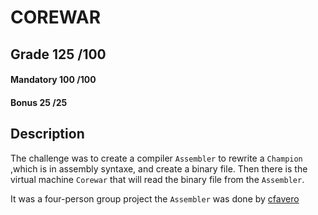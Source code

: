 # COREWAR

## Grade		125	/100

#### Mandatory	100	/100
#### Bonus		25	/25

## Description

The challenge was to create a compiler ```Assembler``` to rewrite a ```Champion``` ,which is in assembly syntaxe, and create a binary file.
Then there is the virtual machine ```Corewar``` that will read the binary file from the ```Assembler```.

It was a four-person group project the ```Assembler``` was done by [cfavero](https://github.com/cfavero)

